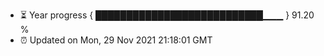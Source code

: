 - ⏳ Year progress { ███████████████████████████▁▁▁ } 91.20 %
- ⏰ Updated on Mon, 29 Nov 2021 21:18:01 GMT

